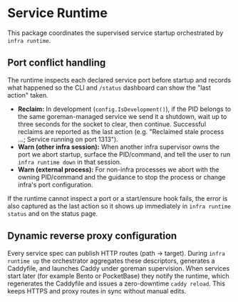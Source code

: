 # Service Runtime

This package coordinates the supervised service startup orchestrated by `infra runtime`.

## Port conflict handling

The runtime inspects each declared service port before startup and records what happened so the CLI and `/status` dashboard can show the "last action" taken.

- **Reclaim:** In development (`config.IsDevelopment()`), if the PID belongs to the same goreman-managed service we send it a shutdown, wait up to three seconds for the socket to clear, then continue. Successful reclaims are reported as the last action (e.g. "Reclaimed stale process …; Service running on port 1313").
- **Warn (other infra session):** When another infra supervisor owns the port we abort startup, surface the PID/command, and tell the user to run `infra runtime down` in that session.
- **Warn (external process):** For non-infra processes we abort with the owning PID/command and the guidance to stop the process or change infra's port configuration.

If the runtime cannot inspect a port or a start/ensure hook fails, the error is also captured as the last action so it shows up immediately in `infra runtime status` and on the status page.

## Dynamic reverse proxy configuration

Every service spec can publish HTTP routes (path → target). During `infra runtime up` the orchestrator aggregates these descriptors, generates a Caddyfile, and launches Caddy under goreman supervision. When services start later (for example Bento or PocketBase) they notify the runtime, which regenerates the Caddyfile and issues a zero-downtime `caddy reload`. This keeps HTTPS and proxy routes in sync without manual edits.
